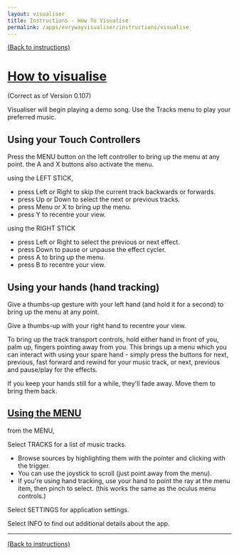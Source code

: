```yaml
---
layout: visualiser
title: Instructions - How To Visualise
permalink: /apps/evrywayvisualiser/instructions/visualise
---
```

[(Back to instructions)](index)

# [How to visualise](#how-to-visualise)

(Correct as of Version 0.107)

Visualiser will begin playing a demo song. Use the Tracks menu to play your preferred music.

## Using your Touch Controllers

Press the MENU button on the left controller to bring up the menu at any point. the A and X buttons also activate the menu.

using the LEFT STICK,
* press Left or Right to skip the current track backwards or forwards.
* press Up or Down to select the next or previous tracks.
* press Menu or X to bring up the menu.
* press Y to recentre your view.

using the RIGHT STICK
* press Left or Right to select the previous or next effect.
* press Down to pause or unpause the effect cycler.
* press A to bring up the menu.
* press B to recentre your view.


## Using your hands (hand tracking)

Give a thumbs-up gesture with your left hand (and hold it for a second) to bring up the menu at any point. 

Give a thumbs-up with your right hand to recentre your view.

To bring up the track transport controls, hold either hand in front of you, palm up, fingers pointing away from you.
This brings up a menu which you can interact with using your spare hand - simply press the buttons
for next, previous, fast forward and rewind for your music track, or next, previous and pause/play for the effects.

If you keep your hands still for a while, they'll fade away. Move them to bring them back.

## [Using the MENU](#using-the-menu)

from the MENU,

Select TRACKS for a list of music tracks. 
* Browse sources by highlighting them with the pointer and clicking with the trigger.
* You can use the joystick to scroll (just point away from the menu).
* If you're using hand tracking, use your hand to point the ray at the menu item, then pinch to select. (this works the same as the oculus menu controls.)

Select SETTINGS for application settings.

Select INFO to find out additional details about the app.

---
[(Back to instructions)](index)


